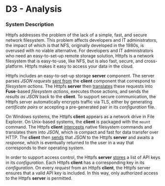 # D3 - Analysis

### System Description
Httpfs addresses the problem of the lack of a simple, fast, and secure network
filesystem. This problem affects developers and IT administrators, the
impact of which is that NFS, originally developed in the 1980s, is overused
with no viable alternative. For developers and IT administrators who need
an easy-to-set-up remote storage solution, Httpfs is a network filesystem that
is easy-to-use, like NFS, but is also fast, secure, and cross-platform.
Httpfs makes it easy to access your data in the cloud.

Httpfs includes an easy-to-set-up storage **server** component. The server
parses *JSON requests* <u>sent from</u> the **client** component that correspond to
*filesystem actions*. The Httpfs **server** then <u>translates</u> these requests
into **Fuse**-based *filesystem actions*, executes those actions, and sends the
*results as JSON* back to the **client**.
To support secure communication, the Httpfs server automatically
encrypts traffic via TLS, either by generating *certificate pairs* or accepting
a pre-generated pair in its *configuration* file.

On Windows systems, the Httpfs **client** appears as a network drive in File Explorer.
On Unix-based systems, the **client** is packaged with the `mount` command. The Httpfs
**client** <u>intercepts</u> native filesystem commands and translates them into *JSON*,
which is compact and fast for data transfer over HTTP. The **client** then
<u>sends</u> that *JSON* to the Httpfs **server** and awaits a *response*,
which is eventually returned to the user in a way that corresponds to their operating system.

In order to support access control, the Httpfs **server** <u>stores</u> a list of API keys
in its *configuration*. Each Httpfs **client** has a corresponding key in its
*configuration*. On every *request* from an Httpfs **client**, the Httpfs server
ensures that a valid API key is included. In this way, only authorized access to the
Httpfs **server** is permitted.
